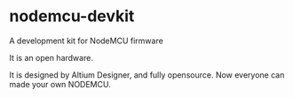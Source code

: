 nodemcu-devkit
==============

A development kit for NodeMCU firmware

It is an open hardware.

It is designed by Altium Designer, and fully opensource. Now everyone can made your own NODEMCU.
